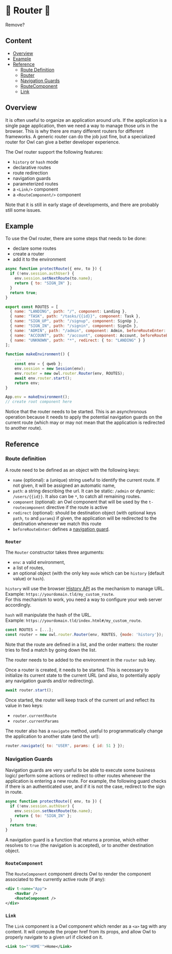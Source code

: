 # 🦉 Router 🦉

Remove?

## Content

- [Overview](#overview)
- [Example](#example)
- [Reference](#reference)
  - [Route Definition](#route-definition)
  - [Router](#router)
  - [Navigation Guards](#navigation-guards)
  - [RouteComponent](#routecomponent)
  - [Link](#link)

## Overview

It is often useful to organize an application around urls. If the application is
a single page application, then we need a way to manage those urls in the browser.
This is why there are many different routers for different frameworks. A generic
router can do the job just fine, but a specialized router for Owl can give a
better developer experience.

The Owl router support the following features:

- `history` or `hash` mode
- declarative routes
- route redirection
- navigation guards
- parameterized routes
- a `<Link/>` component
- a `<RouteComponent/>` component

Note that it is still in early stage of developments, and there are probably
still some issues.

## Example

To use the Owl router, there are some steps that needs to be done:

- declare some routes
- create a router
- add it to the environment

```js
async function protectRoute({ env, to }) {
  if (!env.session.authUser) {
    env.session.setNextRoute(to.name);
    return { to: "SIGN_IN" };
  }
  return true;
}

export const ROUTES = [
  { name: "LANDING", path: "/", component: Landing },
  { name: "TASK", path: "/tasks/{{id}}", component: Task },
  { name: "SIGN_UP", path: "/signup", component: SignUp },
  { name: "SIGN_IN", path: "/signin", component: SignIn },
  { name: "ADMIN", path: "/admin", component: Admin, beforeRouteEnter: protectRoute },
  { name: "ACCOUNT", path: "/account", component: Account, beforeRouteEnter: protectRoute },
  { name: "UNKNOWN", path: "*", redirect: { to: "LANDING" } }
];

function makeEnvironment() {
    ...
    const env = { qweb };
    env.session = new Session(env);
    env.router = new owl.router.Router(env, ROUTES);
    await env.router.start();
    return env;
}

App.env = makeEnvironment();
// create root component here
```

Notice that the router needs to be started. This is an asynchronous operation
because it needs to apply the potential navigation guards on the current route
(which may or may not mean that the application is redirected to another route).

## Reference

### Route definition

A route need to be defined as an object with the following keys:

- `name` (optional): a (unique) string useful to identify the current route. If not
  given, it will be assigned an automatic name,
- `path`: a string describing the url. It can be static: `/admin` or dynamic: `/users/{{id}}`.
  It also can be `*`, to catch all remaining routes.
- `component` (optional): an Owl component that will be used by the `t-routecomponent`
  directive if the route is active
- `redirect` (optional): should be destination object (with optional keys `path`, `to` and `params`) if given, the application will be redirected to the destination whenever we match this route
- `beforeRouteEnter`: defines a [navigation guard](#navigation-guards).

### `Router`

The `Router` constructor takes three arguments:

- `env`: a valid environment,
- a list of routes,
- an optional object (with the only key `mode` which can be `history` (default
  value) or `hash`).

`history` will use the browser [History API](https://developer.mozilla.org/en-US/docs/Web/API/History_API) as the mechanism to manage URL.\
Example: `https://yourdomain.tld/my_custom_route`.\
For this mechanism to work, you need a way to configure your web server accordingly.

`hash` will manipulate the hash of the URL.\
Example: `https://yourdomain.tld/index.html#/my_custom_route`.

```js
const ROUTES = [...];
const router = new owl.router.Router(env, ROUTES, {mode: 'history'});
```

Note that the route are defined in a list, and the order matters: the router
tries to find a match by going down the list.

The router needs to be added to the environment in the `router` sub key.

Once a router is created, it needs to be started. This is necessary to initialize
its current state to the current URL (and also, to potentially apply any
navigation guards and/or redirecting).

```js
await router.start();
```

Once started, the router will keep track of the current url and reflect its
value in two keys:

- `router.currentRoute`
- `router.currentParams`

The router also has a `navigate` method, useful to programmatically change the
application to another state (and the url):

```js
router.navigate({ to: "USER", params: { id: 51 } });
```

### Navigation Guards

Navigation guards are very useful to be able to execute some business logic/
perform some actions or redirect to other routes whenever the application is
entering a new route. For example, the following guard checks if there is an
authenticated user, and if it is not the case, redirect to the sign in route.

```js
async function protectRoute({ env, to }) {
  if (!env.session.authUser) {
    env.session.setNextRoute(to.name);
    return { to: "SIGN_IN" };
  }
  return true;
}
```

A navigation guard is a function that returns a promise, which either resolves
to `true` (the navigation is accepted), or to another destination object.

### `RouteComponent`

The `RouteComponent` component directs Owl to render the component associated
to the currently active route (if any):

```xml
<div t-name="App">
    <NavBar />
    <RouteComponent />
</div>
```

### `Link`

The `Link` component is a Owl component which render as a `<a>` tag with any
content. It will compute the proper href from its props, and allow Owl to
properly navigate to a given url if clicked on it.

```xml
<Link to="'HOME'">Home</Link>
```
